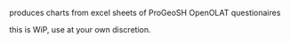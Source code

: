 produces charts from excel sheets of ProGeoSH OpenOLAT questionaires

this is WiP, use at your own discretion. 
